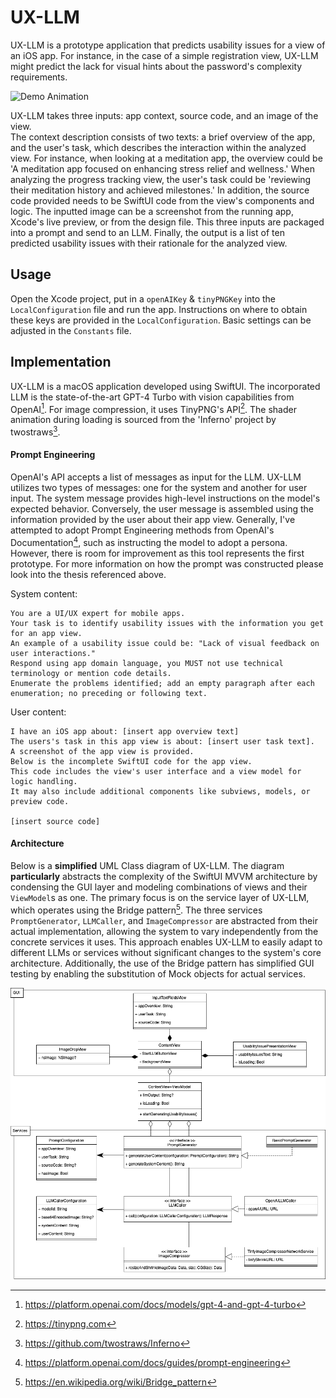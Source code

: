 # UX-LLM

UX-LLM is a prototype application that predicts usability issues for a view of an iOS app. For instance, in the case of a simple registration view, UX-LLM might predict the lack for visual hints about the password's complexity requirements. 

![Demo Animation](ReadMeResources/Demo.gif)

UX-LLM takes three inputs: app context, source code, and an image of the view.    
The context description consists of two texts: a brief overview of the app, and the user's task, which describes the interaction within the analyzed view. For instance, when looking at a meditation app, the overview could be 'A meditation app focused on enhancing stress relief and wellness.' When analyzing the progress tracking view, the user's task could be 'reviewing their meditation history and achieved milestones.'
In addition, the source code provided needs to be SwiftUI code from the view's components and logic.
The inputted image can be a screenshot from the running app, Xcode's live preview, or from the design file.
This three inputs are packaged into a prompt and send to an LLM.
Finally, the output is a list of ten predicted usability issues with their rationale for the analyzed view.

## Usage
Open the Xcode project, put in a ```openAIKey``` & ```tinyPNGKey``` into the ```LocalConfiguration``` file and run the app. Instructions on where to obtain these keys are provided in the ```LocalConfiguration```.
Basic settings can be adjusted in the ```Constants``` file.

## Implementation
UX-LLM is a macOS application developed using SwiftUI. The incorporated LLM is the state-of-the-art GPT-4 Turbo with vision capabilities from OpenAI[^1]. For image compression, it uses TinyPNG's API[^2]. The shader animation during loading is sourced from the 'Inferno' project by twostraws[^3].

#### Prompt Engineering
OpenAI's API accepts a list of messages as input for the LLM. UX-LLM utilizes two types of messages: one for the system and another for user input. The system message provides high-level instructions on the model's expected behavior. Conversely, the user message is assembled using the information provided by the user about their app view. Generally, I've attempted to adopt Prompt Engineering methods from OpenAI's Documentation[^4], such as instructing the model to adopt a persona. However, there is room for improvement as this tool represents the first prototype. For more information on how the prompt was constructed please look into the thesis referenced above.

System content:

```
You are a UI/UX expert for mobile apps.
Your task is to identify usability issues with the information you get for an app view. 
An example of a usability issue could be: "Lack of visual feedback on user interactions."
Respond using app domain language, you MUST not use technical terminology or mention code details.
Enumerate the problems identified; add an empty paragraph after each enumeration; no preceding or following text.
```

User content:
```
I have an iOS app about: [insert app overview text]
The users's task in this app view is about: [insert user task text].
A screenshot of the app view is provided.
Below is the incomplete SwiftUI code for the app view.
This code includes the view's user interface and a view model for logic handling.
It may also include additional components like subviews, models, or preview code.

[insert source code]
```

[^1]: https://platform.openai.com/docs/models/gpt-4-and-gpt-4-turbo
[^2]: https://tinypng.com
[^3]: https://github.com/twostraws/Inferno
[^4]: https://platform.openai.com/docs/guides/prompt-engineering
[^5]: https://en.wikipedia.org/wiki/Bridge_pattern

#### Architecture 

Below is a **simplified** UML Class diagram of UX-LLM. The diagram **particularly** abstracts the complexity of the SwiftUI MVVM architecture by condensing the GUI layer and modeling combinations of views and their ```ViewModel```s as one. The primary focus is on the service layer of UX-LLM, which operates using the Bridge pattern[^5]. The three services ```PromptGenerator```, ```LLMCaller```, and ```ImageCompressor``` are abstracted from their actual implementation, allowing the system to vary independently from the concrete services it uses. This approach enables UX-LLM to easily adapt to different LLMs or services without significant changes to the system's core architecture. Additionally, the use of the Bridge pattern has simplified GUI testing by enabling the substitution of Mock objects for actual services.

![UML Class Diagram](ReadMeResources/ClassDiagram.png)
